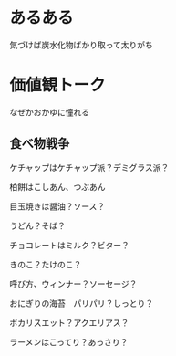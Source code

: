 # あるある
気づけば炭水化物ばかり取って太りがち

# 価値観トーク
なぜかおかゆに憧れる

## 食べ物戦争

ケチャップはケチャップ派？デミグラス派？

柏餅はこしあん、つぶあん

目玉焼きは醤油？ソース？

うどん？そば？

チョコレートはミルク？ビター？

きのこ？たけのこ？

呼び方、ウィンナー？ソーセージ？

おにぎりの海苔　パリパリ？しっとり？

ポカリスエット？アクエリアス？

ラーメンはこってり？あっさり？


